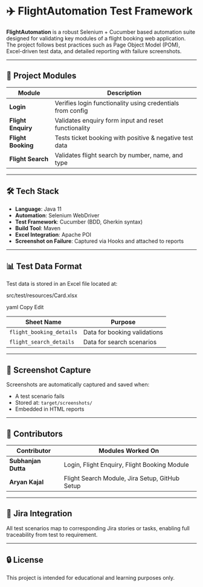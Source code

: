 # ✈️ FlightAutomation Test Framework

**FlightAutomation** is a robust Selenium + Cucumber based automation suite designed for validating key modules of a flight booking web application. The project follows best practices such as Page Object Model (POM), Excel-driven test data, and detailed reporting with failure screenshots.

---

## 📁 Project Modules

| Module           | Description                                                 |
|------------------|-------------------------------------------------------------|
| **Login**        | Verifies login functionality using credentials from config |
| **Flight Enquiry** | Validates enquiry form input and reset functionality       |
| **Flight Booking** | Tests ticket booking with positive & negative test data    |
| **Flight Search** | Validates flight search by number, name, and type          |

---

## 🛠 Tech Stack

- **Language**: Java 11  
- **Automation**: Selenium WebDriver  
- **Test Framework**: Cucumber (BDD, Gherkin syntax)  
- **Build Tool**: Maven  
- **Excel Integration**: Apache POI  
- **Screenshot on Failure**: Captured via Hooks and attached to reports  

---

## 📊 Test Data Format

Test data is stored in an Excel file located at:

src/test/resources/Card.xlsx

yaml
Copy
Edit

| Sheet Name               | Purpose                      |
|--------------------------|------------------------------|
| `flight_booking_details` | Data for booking validations |
| `flight_search_details`  | Data for search scenarios    |

---

## 📸 Screenshot Capture

Screenshots are automatically captured and saved when:
- A test scenario fails
- Stored at: `target/screenshots/`
- Embedded in HTML reports

---

## 🤝 Contributors

| Contributor       | Modules Worked On                                  |
|-------------------|-----------------------------------------------------|
| **Subhanjan Dutta** | Login, Flight Enquiry, Flight Booking Module        |
| **Aryan Kajal**     | Flight Search Module, Jira Setup, GitHub Setup      |

---

## 📌 Jira Integration

All test scenarios map to corresponding Jira stories or tasks, enabling full traceability from test to requirement.

---

## 🔒 License

This project is intended for educational and learning purposes only.
